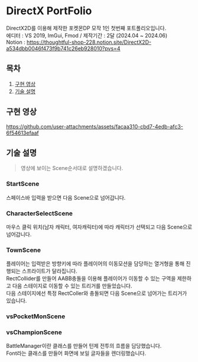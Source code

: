 # DirectX PortFolio     
DirectX2D를 이용해 제작한 포켓몬DP 모작 1인 첫번째 포트폴리오입니다.    
에디터 : VS 2019, ImGui, Fmod / 제작기간 : 2달 (2024.04 ~ 2024.06)  
Notion : https://thoughtful-shop-228.notion.site/DirectX2D-a534dbb0046f473f9b741c26eb928010?pvs=4    
## 목차
1. [구현 영상](#구현-영상)
2. [기술 설명](#기술-설명)     
## 구현 영상     
https://github.com/user-attachments/assets/facaa310-cbd7-4edb-afc3-6f54613efaaf
## 기술 설명     
> 영상에 보이는 Scene순서대로 설명하겠습니다.
### StartScene     
스페이스바 입력을 받으면 다음 Scene으로 넘어갑니다.
### CharacterSelectScene
마우스 클릭 위치(남자 캐릭터, 여자캐릭터)에 따라 캐릭터가 선택되고 다음 Scene으로 넘어갑니다.     
### TownScene
플레이어는 입력받은 방향키에 따라 플레이어의 이동모션을 담당하는 열거형을 통해 진행되는 스프라이트가 달라집니다.     
RectCollider를 만들어 AABB충돌을 이용해 플레이어가 이동할 수 있는 구역을 제한하고 다음 스테이지로 이동할 수 있는 트리거를 만들었습니다.    
다음 스테이지에선 특정 RectColler와 충돌되면 다음 Scene으로 넘어가는 트리거가 있습니다.   
### vsPocketMonScene    
### vsChampionScene    
BattleManager이란 클래스를 만들어 턴제 전투의 흐름을 담당했습니다.   
Font라는 클래스를 만들어 화면에 보일 글자들을 렌더링했습니다.   





 
